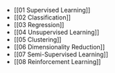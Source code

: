 - [[01 Supervised Learning]]
- [[02 Classification]]
- [[03 Regression]]
- [[04 Unsupervised Learning]]
- [[05 Clustering]]
- [[06 Dimensionality Reduction]]
- [[07 Semi-Supervised Learning]]
- [[08 Reinforcement Learning]]